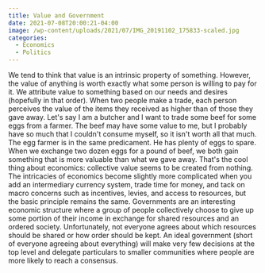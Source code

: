 ```yaml
---
title: Value and Government
date: 2021-07-08T20:00:21-04:00
image: /wp-content/uploads/2021/07/IMG_20191102_175833-scaled.jpg
categories:
  - Economics
  - Politics
---
```

<!-- wp:paragraph -->
<p>We tend to think that value is an intrinsic property of something. However, the value of anything is worth exactly what some person is willing to pay for it. We attribute value to something based on our needs and desires (hopefully in that order). When two people make a trade, each person perceives the value of the items they received as higher than of those they gave away. Let's say I am a butcher and I want to trade some beef for some eggs from a farmer. The beef may have some value to me, but I probably have so much that I couldn't consume myself, so it isn't worth all that much. The egg farmer is in the same predicament. He has plenty of eggs to spare. When we exchange two dozen eggs for a pound of beef, we both gain something that is more valuable than what we gave away. That's the cool thing about economics: collective value seems to be created from nothing. The intricacies of economics become slightly more complicated when you add an intermediary currency system, trade time for money, and tack on macro concerns such as incentives, levies, and access to resources, but the basic principle remains the same. Governments are an interesting economic structure where a group of people collectively choose to give up some portion of their income in exchange for shared resources and an ordered society. Unfortunately, not everyone agrees about which resources should be shared or how order should be kept. An ideal government (short of everyone agreeing about everything) will make very few decisions at the top level and delegate particulars to smaller communities where people are more likely to reach a consensus.</p>
<!-- /wp:paragraph -->